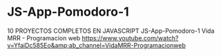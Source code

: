 # JS-App-Pomodoro-1
10 PROYECTOS COMPLETOS EN JAVASCRIPT JS-App-Pomodoro-1 Vida MRR - Programacion web https://www.youtube.com/watch?v=YfaiDc585Eo&amp;ab_channel=VidaMRR-Programacionweb
